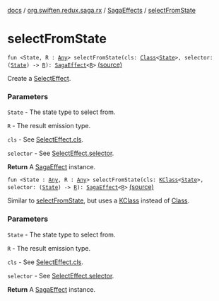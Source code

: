[docs](../../index.md) / [org.swiften.redux.saga.rx](../index.md) / [SagaEffects](index.md) / [selectFromState](./select-from-state.md)

# selectFromState

`fun <State, R : `[`Any`](https://kotlinlang.org/api/latest/jvm/stdlib/kotlin/-any/index.html)`> selectFromState(cls: `[`Class`](http://docs.oracle.com/javase/6/docs/api/java/lang/Class.html)`<`[`State`](select-from-state.md#State)`>, selector: (`[`State`](select-from-state.md#State)`) -> `[`R`](select-from-state.md#R)`): `[`SagaEffect`](../../org.swiften.redux.saga.common/-saga-effect/index.md)`<`[`R`](select-from-state.md#R)`>` [(source)](https://github.com/protoman92/KotlinRedux/tree/master/common/common-rx-saga/src/main/kotlin/org/swiften/redux/saga/rx/SagaEffects.kt#L85)

Create a [SelectEffect](../-select-effect/index.md).

### Parameters

`State` - The state type to select from.

`R` - The result emission type.

`cls` - See [SelectEffect.cls](../-select-effect/cls.md).

`selector` - See [SelectEffect.selector](../-select-effect/selector.md).

**Return**
A [SagaEffect](../../org.swiften.redux.saga.common/-saga-effect/index.md) instance.

`fun <State : `[`Any`](https://kotlinlang.org/api/latest/jvm/stdlib/kotlin/-any/index.html)`, R : `[`Any`](https://kotlinlang.org/api/latest/jvm/stdlib/kotlin/-any/index.html)`> selectFromState(cls: `[`KClass`](https://kotlinlang.org/api/latest/jvm/stdlib/kotlin.reflect/-k-class/index.html)`<`[`State`](select-from-state.md#State)`>, selector: (`[`State`](select-from-state.md#State)`) -> `[`R`](select-from-state.md#R)`): `[`SagaEffect`](../../org.swiften.redux.saga.common/-saga-effect/index.md)`<`[`R`](select-from-state.md#R)`>` [(source)](https://github.com/protoman92/KotlinRedux/tree/master/common/common-rx-saga/src/main/kotlin/org/swiften/redux/saga/rx/SagaEffects.kt#L99)

Similar to [selectFromState](./select-from-state.md), but uses a [KClass](https://kotlinlang.org/api/latest/jvm/stdlib/kotlin.reflect/-k-class/index.html) instead of [Class](http://docs.oracle.com/javase/6/docs/api/java/lang/Class.html).

### Parameters

`State` - The state type to select from.

`R` - The result emission type.

`cls` - See [SelectEffect.cls](../-select-effect/cls.md).

`selector` - See [SelectEffect.selector](../-select-effect/selector.md).

**Return**
A [SagaEffect](../../org.swiften.redux.saga.common/-saga-effect/index.md) instance.

